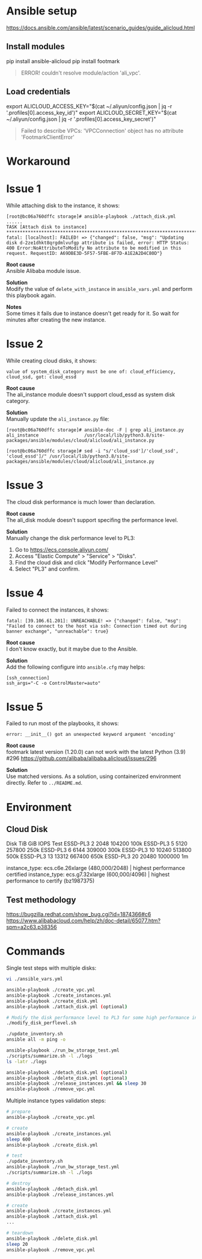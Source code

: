 # Ansible setup

https://docs.ansible.com/ansible/latest/scenario_guides/guide_alicloud.html

## Install modules
pip install ansible-alicloud
pip install footmark

> ERROR! couldn't resolve module/action 'ali_vpc'.

## Load credentials
export ALICLOUD_ACCESS_KEY="$(cat ~/.aliyun/config.json | jq -r '.profiles[0].access_key_id')"
export ALICLOUD_SECRET_KEY="$(cat ~/.aliyun/config.json | jq -r '.profiles[0].access_key_secret')"

> Failed to describe VPCs: 'VPCConnection' object has no attribute 'FootmarkClientError'

# Workaround

# Issue 1

While attaching disk to the instance, it shows:

```
[root@bc06a760dffc storage]# ansible-playbook ./attach_disk.yml
......
TASK [Attach disk to instance] ***************************************************************************************************************************************************************************************************************
fatal: [localhost]: FAILED! => {"changed": false, "msg": "Updating disk d-2ze1dhkt8qrgdmlvufgp attribute is failed, error: HTTP Status: 400 Error:NoAttributeToModify No attribute to be modified in this request. RequestID: A69DBE3D-5F57-5FBE-8F7D-A1E2A2D4C80D"}
```

**Root cause**  
Ansible Alibaba module issue.

**Solution**  
Modify the value of `delete_with_instance` in `ansible_vars.yml` and perform this playbook again.

**Notes**  
Some times it fails due to instance doesn't get ready for it. So wait for minutes after creating the new instance.

# Issue 2

While creating cloud disks, it shows:

`value of system_disk_category must be one of: cloud_efficiency, cloud_ssd, got: cloud_essd`

**Root cause**  
The ali_instance module doesn't support cloud_essd as system disk category.

**Solution**  
Manually update the `ali_instance.py` file:

```
[root@bc06a760dffc storage]# ansible-doc -F | grep ali_instance.py
ali_instance                 /usr/local/lib/python3.8/site-packages/ansible/modules/cloud/alicloud/ali_instance.py

[root@bc06a760dffc storage]# sed -i "s/'cloud_ssd']/'cloud_ssd', 'cloud_essd']/" /usr/local/lib/python3.8/site-packages/ansible/modules/cloud/alicloud/ali_instance.py
```

# Issue 3

The cloud disk performance is much lower than declaration.

**Root cause**  
The ali_disk module doesn't support specifing the performance level.

**Solution**  
Manually change the disk performance level to PL3:  
1. Go to https://ecs.console.aliyun.com/
2. Access "Elastic Compute" > "Service" > "Disks".
3. Find the cloud disk and click "Modify Performance Level"
4. Select "PL3" and confirm.


# Issue 4

Failed to connect the instances, it shows:

```
fatal: [39.106.61.201]: UNREACHABLE! => {"changed": false, "msg": "Failed to connect to the host via ssh: Connection timed out during banner exchange", "unreachable": true}
```

**Root cause**  
I don't know exactly, but it maybe due to the Ansible.

**Solution**  
Add the following configure into `ansible.cfg` may helps:

```
[ssh_connection]
ssh_args="-C -o ControlMaster=auto"
```

# Issue 5

Failed to run most of the playbooks, it shows:
```
error: __init__() got an unexpected keyword argument 'encoding'
```

**Root cause**  
footmark latest version (1.20.0) can not work with the latest Python (3.9) #296
https://github.com/alibaba/alibaba.alicloud/issues/296

**Solution**  
Use matched versions. As a solution, using containerized environment directly. Refer to `../README.md`.


# Environment

## Cloud Disk

Disk      TiB  GiB    IOPS     Test
ESSD-PL3  2    2048   104200   100k
ESSD-PL3  5    5120   257800   250k
ESSD-PL3  6    6144   309000   300k
ESSD-PL3  10   10240  513800   500k
ESSD-PL3  13   13312  667400   650k
ESSD-PL3  20   20480  1000000  1m

instance_type: ecs.c6e.26xlarge (480,000/2048) | highest performance certified
instance_type: ecs.g7.32xlarge (600,000/4096) | highest performance to certify (bz1987375)


## Test methodology

https://bugzilla.redhat.com/show_bug.cgi?id=1874366#c6
https://www.alibabacloud.com/help/zh/doc-detail/65077.htm?spm=a2c63.p38356

# Commands

Single test steps with multiple disks:

```bash
vi ./ansible_vars.yml

ansible-playbook ./create_vpc.yml
ansible-playbook ./create_instances.yml
ansible-playbook ./create_disk.yml
ansible-playbook ./attach_disk.yml (optional)

# Modify the disk performance level to PL3 for some high performance instances families
./modify_disk_perflevel.sh

./update_inventory.sh
ansible all -m ping -o

ansible-playbook ./run_bw_storage_test.yml
./scripts/summarize.sh -l ./logs
ls -latr ./logs

ansible-playbook ./detach_disk.yml (optional)
ansible-playbook ./delete_disk.yml (optional)
ansible-playbook ./release_instances.yml && sleep 30
ansible-playbook ./remove_vpc.yml
```

Multiple instance types validation steps:

```bash
# prepare
ansible-playbook ./create_vpc.yml

# create
ansible-playbook ./create_instances.yml
sleep 600
ansible-playbook ./create_disk.yml

# test
./update_inventory.sh
ansible-playbook ./run_bw_storage_test.yml
./scripts/summarize.sh -l ./logs

# destroy
ansible-playbook ./detach_disk.yml
ansible-playbook ./release_instances.yml

# create
ansible-playbook ./create_instances.yml
ansible-playbook ./attach_disk.yml
...

# teardown
ansible-playbook ./delete_disk.yml
sleep 20
ansible-playbook ./remove_vpc.yml
```
